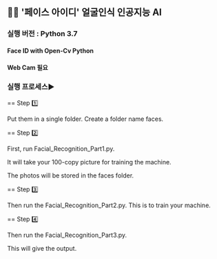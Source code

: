 ## 👸🤴 **'페이스 아이디' 얼굴인식 인공지능 AI** 

### 실행 버전 : Python 3.7

#### Face ID with Open-Cv Python


#### Web Cam 필요




### 실행 프로세스▶


== Step 1️⃣ 


Put them in a single folder. Create a folder name faces.


== Step 2️⃣


First, run Facial_Recognition_Part1.py. 


It will take your 100-copy picture for training the machine.


The photos will be stored in the faces folder.


== Step 3️⃣


Then run the Facial_Recognition_Part2.py. This is to train your machine.


== Step 4️⃣


Then run the Facial_Recognition_Part3.py.


This will give the output.

